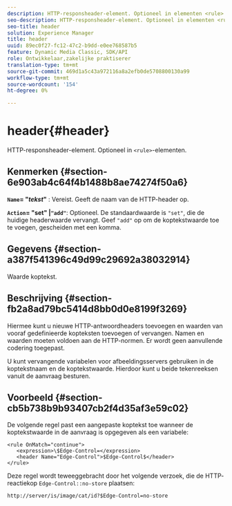 ```yaml
---
description: HTTP-responsheader-element. Optioneel in elementen <rule>.
seo-description: HTTP-responsheader-element. Optioneel in elementen <rule>.
seo-title: header
solution: Experience Manager
title: header
uuid: 89ec0f27-fc12-47c2-b9dd-e0ee768587b5
feature: Dynamic Media Classic, SDK/API
role: Ontwikkelaar,zakelijke praktiserer
translation-type: tm+mt
source-git-commit: 469d1a5c43a972116a8a2efb0de5708800130a99
workflow-type: tm+mt
source-wordcount: '154'
ht-degree: 0%

---
```



# header{#header}

HTTP-responsheader-element. Optioneel in `<rule>`-elementen.

## Kenmerken {#section-6e903ab4c64f4b1488b8ae74274f50a6}

**`Name`= &quot;*tekst*&quot;** : Vereist. Geeft de naam van de HTTP-header op.

**`Action`= &quot;set&quot; |`"add"`**: Optioneel. De standaardwaarde is `"set"`, die de huidige headerwaarde vervangt. Geef `"add"` op om de koptekstwaarde toe te voegen, gescheiden met een komma.

## Gegevens {#section-a387f541396c49d99c29692a38032914}

Waarde koptekst.

## Beschrijving {#section-fb2a8ad79bc5414d8bb0d0e8199f3269}

Hiermee kunt u nieuwe HTTP-antwoordheaders toevoegen en waarden van vooraf gedefinieerde kopteksten toevoegen of vervangen. Namen en waarden moeten voldoen aan de HTTP-normen. Er wordt geen aanvullende codering toegepast.

U kunt vervangende variabelen voor afbeeldingsservers gebruiken in de koptekstnaam en de koptekstwaarde. Hierdoor kunt u beide tekenreeksen vanuit de aanvraag besturen.

## Voorbeeld {#section-cb5b738b9b93407cb2f4d35af3e59c02}

De volgende regel past een aangepaste koptekst toe wanneer de koptekstwaarde in de aanvraag is opgegeven als een variabele:

```
<rule OnMatch="continue">
   <expression>\$Edge-Control=</expression>
   <header Name="Edge-Control">$Edge-Control$</header>
</rule>
```

Deze regel wordt teweeggebracht door het volgende verzoek, die de HTTP- reactiekop `Edge-Control::no-store` plaatsen:

`http://server/is/image/cat/id?$Edge-Control=no-store`
